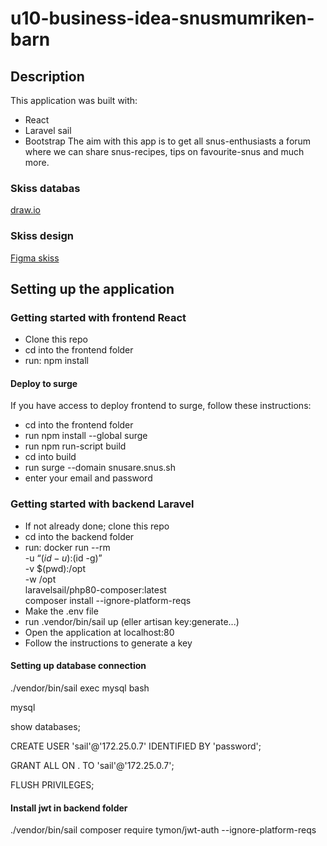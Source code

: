 # u10-business-idea-snusmumriken-barn
## Description
This application was built with:
- React
- Laravel sail
- Bootstrap
The aim with this app is to get all snus-enthusiasts a forum where we can share snus-recipes, tips on favourite-snus and much more.
### Skiss databas
[draw.io](https://app.diagrams.net/#G1NGWY1s4TLEN6tDkRtfDoxssnLPw4PbVJ)
### Skiss design
[Figma skiss](https://www.figma.com/file/GeBkfYMbt61M3Lec1RUkR0/u10-Snus?node-id=0%3A1)
## Setting up the application
### Getting started with frontend React
- Clone this repo
- cd into the frontend folder
- run:
    npm install
#### Deploy to surge
If you have access to deploy frontend to surge, follow these instructions:
- cd into the frontend folder
- run npm install --global surge
- run npm run-script build
- cd into build
- run surge --domain snusare.snus.sh
- enter your email and password
### Getting started with backend Laravel
- If not already done; clone this repo
- cd into the backend folder
- run:
    docker run --rm \
        -u “$(id -u):$(id -g)” \
        -v $(pwd):/opt \
        -w /opt \
        laravelsail/php80-composer:latest \
        composer install --ignore-platform-reqs
- Make the .env file
- run .vendor/bin/sail up (eller artisan key:generate...)
- Open the application at localhost:80
- Follow the instructions to generate a key
#### Setting up database connection
./vendor/bin/sail exec mysql bash

mysql

show databases;

CREATE USER 'sail'@'172.25.0.7' IDENTIFIED BY 'password';

GRANT ALL ON . TO 'sail'@'172.25.0.7';

FLUSH PRIVILEGES;
#### Install jwt in backend folder

./vendor/bin/sail composer require tymon/jwt-auth --ignore-platform-reqs 
